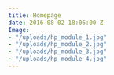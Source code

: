 ```yaml
---
title: Homepage
date: 2016-08-02 18:05:00 Z
Image:
- "/uploads/hp_module_1.jpg"
- "/uploads/hp_module_2.jpg"
- "/uploads/hp_module_3.jpg"
- "/uploads/hp_module_4.jpg"
---
```



